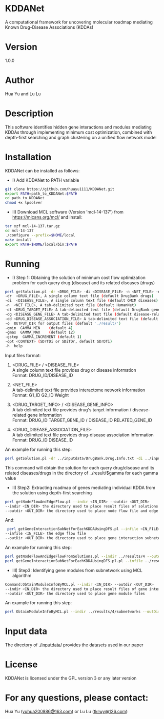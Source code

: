 # KDDANet
A computational framework for uncovering molecular roadmap mediating Known Drug-Disease Associations (KDDAs)

# Version
1.0.0

# Author
Hua Yu and Lu Lu

# Description
This software identifies hidden gene interactions and modules mediating KDDAs through implementing minimum cost optimization, combined with depth-first searching and graph clustering on a unified flow network model

# Installation
KDDANet can be installed as follows:<br>
* I) Add KDDANet to PATH variable
```Bash
git clone https://github.com/huayu1111/KDDANet.git
export PATH=path_to_KDDANet:$PATH
cd path_to_KDDANet
chmod +x lpsolver
```
* II) Download MCL software (Version 'mcl-14-137') from https://micans.org/mcl/ and install:
```Bash
tar xzf mcl-14-137.tar.gz
cd mcl-14-137
./configure --prefix=$HOME/local
make install
export PATH=$HOME/local/bin:$PATH
```
# Running
* I) Step 1: Obtaining the solution of minimum cost flow optimization problem for each query drug (disease) and its related diseases (drugs)
```Bash
perl getSolution.pl -dr <DRUG_FILE> -di <DISEASE_FILE> -n <NET_FILE> -dt <DRUG_TARGET_FILE> -dg <DISEASE_GENE_FILE> --dd <DRUG_DISEASE_ASSOCIATION_FILE> -o <OUTPUT_DIR> -gmin <GAMMA_MIN> -gmax <GAMMA_MAX> -gstep GAMA_INCREMENT -opt <CONTEXT> -h
-dr  <DRUG_FILE>, A single column text file (default DrugBank drugs)
-di  <DISEASE_FILE>, A single column text file (default OMIM diseases)
-n  <NET_FILE>, A tab-delimited text file (default HumanNet)
-dt <DRUG_TARGET_FILE> A tab-delimited text file (default DrugBank gene targets)
-dg <DISEASE_GENE_FILE> A tab-delimited text file (default disease-related genes extracted from literature [1])
-dd <DRUG_DISEASE_ASSOCIATION_FILE> A tab-delimited text file (default drug-disease association contained in CTD database)
-o  OUTPUT_DIR for output files (default './result/')
-gmin  GAMMA_MIN	(default 4)
-gmax  GAMMA_MAX	(default 12)
-gstep  GAMMA_INCREMENT (default 1)
-opt <CONTEXT> (SDrTDi or SDiTDr, default SDrDTi)
-h  help
```
Input files format:
1. <DRUG_FILE> / <DISEASE_FILE><br>
A single column text file provides drug or disease information<br>
Format: DRUG_ID/DISEASE_ID
2. <NET_FILE><br>
A tab-delimited text file provides interactome network information<br>
Format: G1_ID G2_ID	Weight

3. <DRUG_TARGET_INFO> / <DISEASE_GENE_INFO><br>
A tab delimited text file provides drug's target information / disease-related gene information<br>
Format: DRUG_ID  TARGET_GENE_ID / DISEASE_ID RELATED_GENE_ID 

4. <DRUG_DISEASE_ASSOCIATION_FILE><br>
A tab delimited text file provides drug-disease association information<br>
Format: DRUG_ID  DISEASE_ID

An example for running this step:
```Bash
perl getSolution.pl -dr ../inputdata/DrugBank.Drug.Info.txt -di ../inputdata/OMIM.Disease.Info.txt -n ../inputdata/HumanNet.txt -dt ../inputdata/Used_Drug_Target_Data.txt -dg ../inputdata/Used_Disease_Gene_Data.txt --dd ../inputdata/KDDAs_Total.txt -o ../result/ -gmin 4 -gmax 4 -gstep 1 -opt SDrTDi
```
This command will obtain the solution for each query drug/disease and its related diseases/drugs in the directory of ../result/$gamma for each gamma value
* II) Step2: Extracting roadmap of genes mediating individual KDDA from the solution using depth-first searching<br>
```Bash
perl getNodeFlowAndEdgeFlow.pl --indir <IN_DIR> --outdir <OUT_DIR>
--indir <IN_DIR> the directory used to place result files of solutions
--outdir <OUT_DIR> the directory used to place node flow file and edge flow file
```
And:
```Bash
 perl getGeneInteractionSubNetForEachKDDAUsingDFS.pl --infile <IN_FILE> --outDir <OUT_DIR>
--infile <IN_FILE> the edge flow file
--outDir <OUT_DIR> the directory used to place gene interaction subnetwork for each known drug-disease association
```
An example for running this step:
```Bash
perl getNodeFlowAndEdgeFlowFromSolutions.pl --indir ../results/4 --outdir  ../results/4
perl getGeneInteractionSubNetForEachKDDAUsingDFS.pl.pl --infile ../results/4/opti_edge_flow.txt --outDir  ../results/4/subnetworks
```
* III)  Step3: Identifying gene modules from subnetwork using MCL algorithm
```Bash
Command:ObtainModuleInfoByMCL.pl --indir <IN_DIR> --outdir <OUT_DIR>
--indir <IN_DIR> the directory used to place result files of gene interaction subnetworks
--outdir <OUT_DIR> the directory used to place gene module files
```
An example for running this step:
```Bash
perl ObtainModuleInfoByMCL.pl --indir ../results/4/subnetworks --outDir  ../results/4/modules
```
# Input data
The directory of [./inputdata/](https://github.com/huayu1111/KDDANet/tree/master/inputdata) provides the datasets used in our paper

# License
KDDANet is licensed under the GPL version 3 or any later version

# For any questions, please contact:
Hua Yu (yuhua200886@163.com) or Lu Lu (tkrwy@126.com)

